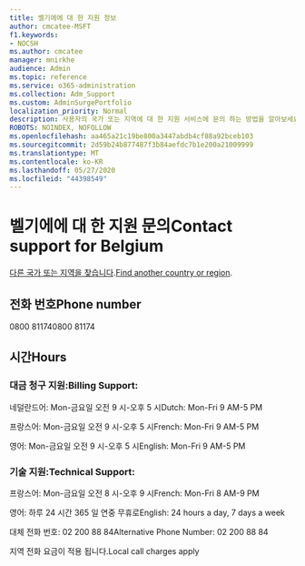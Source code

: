 ```yaml
---
title: 벨기에에 대 한 지원 정보
author: cmcatee-MSFT
f1.keywords:
- NOCSH
ms.author: cmcatee
manager: mnirkhe
audience: Admin
ms.topic: reference
ms.service: o365-administration
ms.collection: Adm_Support
ms.custom: AdminSurgePortfolio
localization_priority: Normal
description: 사용자의 국가 또는 지역에 대 한 지원 서비스에 문의 하는 방법을 알아보세요.
ROBOTS: NOINDEX, NOFOLLOW
ms.openlocfilehash: aa465a21c19be800a3447abdb4cf88a92bceb103
ms.sourcegitcommit: 2d59b24b877487f3b84aefdc7b1e200a21009999
ms.translationtype: MT
ms.contentlocale: ko-KR
ms.lasthandoff: 05/27/2020
ms.locfileid: "44398549"
---
```

# <a name="contact-support-for-belgium"></a><span data-ttu-id="15b5b-103">벨기에에 대 한 지원 문의</span><span class="sxs-lookup"><span data-stu-id="15b5b-103">Contact support for Belgium</span></span>

<span data-ttu-id="15b5b-104">[다른 국가 또는 지역을 찾습니다](../contact-support-for-business-products.md).</span><span class="sxs-lookup"><span data-stu-id="15b5b-104">[Find another country or region](../contact-support-for-business-products.md).</span></span>

## <a name="phone-number"></a><span data-ttu-id="15b5b-105">전화 번호</span><span class="sxs-lookup"><span data-stu-id="15b5b-105">Phone number</span></span>
<span data-ttu-id="15b5b-106">0800 81174</span><span class="sxs-lookup"><span data-stu-id="15b5b-106">0800 81174</span></span>

## <a name="hours"></a><span data-ttu-id="15b5b-107">시간</span><span class="sxs-lookup"><span data-stu-id="15b5b-107">Hours</span></span>
### <a name="billing-support"></a><span data-ttu-id="15b5b-108">대금 청구 지원:</span><span class="sxs-lookup"><span data-stu-id="15b5b-108">Billing Support:</span></span>

<span data-ttu-id="15b5b-109">네덜란드어: Mon-금요일 오전 9 시-오후 5 시</span><span class="sxs-lookup"><span data-stu-id="15b5b-109">Dutch: Mon-Fri 9 AM-5 PM</span></span>

<span data-ttu-id="15b5b-110">프랑스어: Mon-금요일 오전 9 시-오후 5 시</span><span class="sxs-lookup"><span data-stu-id="15b5b-110">French: Mon-Fri 9 AM-5 PM</span></span>

<span data-ttu-id="15b5b-111">영어: Mon-금요일 오전 9 시-오후 5 시</span><span class="sxs-lookup"><span data-stu-id="15b5b-111">English: Mon-Fri 9 AM-5 PM</span></span>

### <a name="technical-support"></a><span data-ttu-id="15b5b-112">기술 지원:</span><span class="sxs-lookup"><span data-stu-id="15b5b-112">Technical Support:</span></span>

<span data-ttu-id="15b5b-113">프랑스어: Mon-금요일 오전 8 시-오후 9 시</span><span class="sxs-lookup"><span data-stu-id="15b5b-113">French: Mon-Fri 8 AM-9 PM</span></span>

<span data-ttu-id="15b5b-114">영어: 하루 24 시간 365 일 연중 무휴로</span><span class="sxs-lookup"><span data-stu-id="15b5b-114">English: 24 hours a day, 7 days a week</span></span>

<span data-ttu-id="15b5b-115">대체 전화 번호: 02 200 88 84</span><span class="sxs-lookup"><span data-stu-id="15b5b-115">Alternative Phone Number: 02 200 88 84</span></span>

<span data-ttu-id="15b5b-116">지역 전화 요금이 적용 됩니다.</span><span class="sxs-lookup"><span data-stu-id="15b5b-116">Local call charges apply</span></span>

